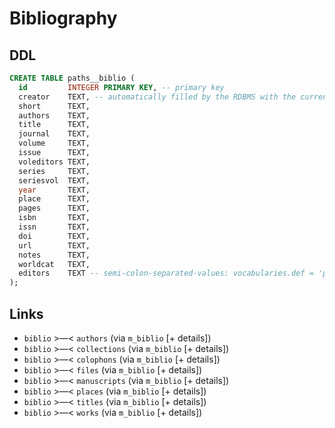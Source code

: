 # Bibliography

## DDL

```sql
CREATE TABLE paths__biblio (
  id         INTEGER PRIMARY KEY, -- primary key
  creator    TEXT, -- automatically filled by the RDBMS with the current user id
  short      TEXT,
  authors    TEXT,
  title      TEXT,
  journal    TEXT,
  volume     TEXT,
  issue      TEXT,
  voleditors TEXT,
  series     TEXT,
  seriesvol  TEXT,
  year       TEXT,
  place      TEXT,
  pages      TEXT,
  isbn       TEXT,
  issn       TEXT,
  doi        TEXT,
  url        TEXT,
  notes      TEXT,
  worldcat   TEXT,
  editors    TEXT -- semi-colon-separated-values: vocabularies.def = 'persons'
);
```

## Links
- `biblio` >—<  `authors` (via `m_biblio` [+ details])
- `biblio` >—<  `collections` (via `m_biblio` [+ details])
- `biblio` >—<  `colophons` (via `m_biblio` [+ details])
- `biblio` >—<  `files` (via `m_biblio` [+ details])
- `biblio` >—<  `manuscripts` (via `m_biblio` [+ details])
- `biblio` >—<  `places` (via `m_biblio` [+ details])
- `biblio` >—<  `titles` (via `m_biblio` [+ details])
- `biblio` >—<  `works` (via `m_biblio` [+ details])
